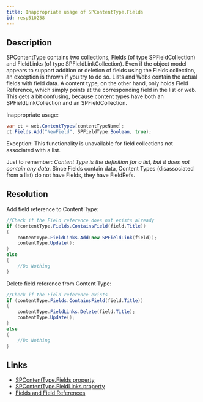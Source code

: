 ```yaml
---
title: Inappropriate usage of SPContentType.Fields
id: resp510258
---
```


## Description
SPContentType contains two collections, Fields (of type SPFieldCollection) and FieldLinks (of type SPFieldLinkCollection). Even if the object model appears to support addition or deletion of fields using the Fields collection, an exception is thrown if you try to do so.
Lists and Webs contain the actual fields with field data. A content type, on the other hand, only holds Field Reference, which simply points at the corresponding field in the list or web. This gets a bit confusing, because content types have both an SPFieldLinkCollection and an SPFieldCollection.

Inappropriate usage:

```cs
var ct = web.ContentTypes[contentTypeName];
ct.Fields.Add("NewField", SPFieldType.Boolean, true);
```

Exception: This functionality is unavailable for field collections not associated with a list.

Just to remember: *Content Type is the definition for a list, but it does not contain any data*.
Since Fields contain data, Content Types (disassociated from a list) do not have Fields, they have FieldRefs.

## Resolution
Add field reference to Content Type:
```cs
//Check if the Field reference does not exists already
if (!contentType.Fields.ContainsField(field.Title))
{
    contentType.FieldLinks.Add(new SPFieldLink(field));
    contentType.Update();
}
else
{
    //Do Nothing
}
```

Delete field reference from Content Type:
```cs
//Check if the Field reference exists
if (contentType.Fields.ContainsField(field.Title))
{
    contentType.FieldLinks.Delete(field.Title);
    contentType.Update();
}
else
{
    //Do Nothing
}
```

## Links

- [SPContentType.Fields property](https://msdn.microsoft.com/en-us/library/microsoft.sharepoint.spcontenttype.fields.aspx)
- [SPContentType.FieldLinks property](https://msdn.microsoft.com/en-us/library/microsoft.sharepoint.spcontenttype.fieldlinks.aspx)
- [Fields and Field References](https://msdn.microsoft.com/en-us/library/aa543680(v=office.14).aspx)
